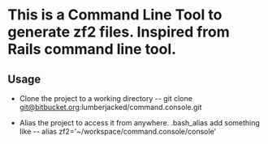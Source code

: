 # This is a Command Line Tool to generate zf2 files.  Inspired from Rails command line tool.

## Usage

- Clone the project to a working directory --
  git clone git@bitbucket.org:lumberjacked/command.console.git

- Alias the project to access it from anywhere.
  .bash_alias add something like --  alias zf2='~/workspace/command.console/console'



